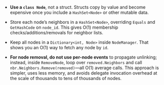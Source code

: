 

- **Use a `class Node`**, not a struct. Structs copy by value and become expensive once you include a `HashSet<Node>` or other mutable data.
    
- Store each node’s neighbors in a `HashSet<Node>`, overriding `Equals` and `GetHashCode` on `node_id`. This gives O(1) membership checks/additions/removals for neighbor lists.
    
- Keep all nodes in a `Dictionary<int, Node>` inside `NodeManager`. That shows you an O(1) way to fetch any node by `id`.
    
- **For node removal, do not use per-node events** to propagate unlinking; instead, inside `RemoveNode`, loop over `removed.Neighbors` and call `nbr.Neighbors.Remove(removed)`—all O(1) average calls. This approach is simpler, uses less memory, and avoids delegate invocation overhead at the scale of thousands to tens of thousands of nodes.